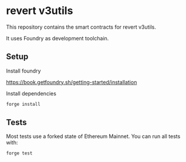 # revert v3utils

This repository contains the smart contracts for revert v3utils.

It uses Foundry as development toolchain.


## Setup

Install foundry 

https://book.getfoundry.sh/getting-started/installation

Install dependencies

```sh
forge install
```


## Tests

Most tests use a forked state of Ethereum Mainnet. You can run all tests with: 

```sh
forge test
```
